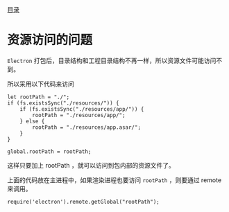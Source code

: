 [目录](./)
# 资源访问的问题

`Electron` 打包后，目录结构和工程目录结构不再一样，所以资源文件可能访问不到。

所以采用以下代码来访问

```
let rootPath = "./";
if (fs.existsSync("./resources/")) {
	if (fs.existsSync("./resources/app/")) {
		rootPath = "./resources/app/";
	} else {
		rootPath = "./resources/app.asar/";
	}
}

global.rootPath = rootPath;
```

这样只要加上 rootPath ，就可以访问到包内部的资源文件了。

上面的代码放在主进程中，如果渲染进程也要访问 `rootPath` ，则要通过 remote 来调用。
```
require('electron').remote.getGlobal("rootPath");
```